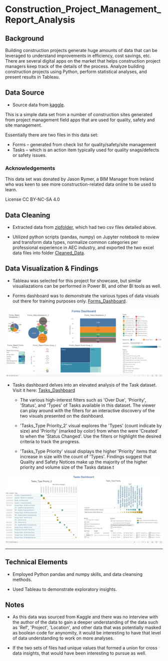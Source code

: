 # Construction_Project_Management_Report_Analysis

## Background 
Building construction projects generate huge amounts of data that can be leveraged to understand improvements in efficiency, cost savings, etc. There are several digital apps on the market that helps construction project managers keep track of the details of the process.  Analyze building construction projects using Python, perform statistical analyses, and present results in Tableau.

## Data Source
* Source data from [kaggle](https://www.kaggle.com/claytonmiller/construction-and-project-management-example-data).

This is a simple data set from a number of construction sites generated from project management field apps that are used for quality, safety and site management.

Essentially there are two files in this data set:
* Forms – generated from check list for quality/safety/site management
* Tasks – which is an action item typically used for quality snags/defects or safety issues.

### Acknowledgements
This data set was donated by Jason Rymer, a BIM Manager from Ireland who was keen to see more construction-related data online to be used to learn.

License CC BY-NC-SA 4.0

## Data Cleaning
* Extracted data from [zipfolder](Raw_Data/archive (1)), which had two csv files detailed above.

* Utilized python scripts (pandas, numpy) on Jupyter notebook to review and transform data types, normalize common categories per professional experience in AEC industry, and exported the two excel data files into folder [Cleaned_Data](Cleaned_Data).

## Data Visualization & Findings
* Tableau was selected for this project for showcase, but similar visualiazations can be performed in Power BI, and other BI tools as well.

* Forms dashboard was to demonstrate the various types of data visuals out there for training purposes only. [Forms_Dashboard](https://public.tableau.com/views/2022-0118Forms_Dashboard/Forms_Dashboard?:language=en-US&:display_count=n&:origin=viz_share_link).


![Forms.png](Readme_Images/Forms.png)


* Tasks dashboard delves into an elevated analysis of the Task dataset. Visit it here: [Tasks_Dashboard](https://public.tableau.com/views/2022-0118Tasks_Dashboard/Tasks_Dashboard?:language=en-US&publish=yes&:display_count=n&:origin=viz_share_link)

    * The various high-interest filters such as 'Over Due', 'Priority', 'Status', and 'Types' of Tasks available in this dataset. The viewer can play around with the filters for an interactive discovery of the two visuals presented on the dashboard.

    * 'Tasks_Type Priority_2' visual explores the 'Types' (count indicate by size) and 'Priority' (marked by color) from when the were 'Created' to when the 'Status Changed'. Use the filters or highlight the desired criteria to track the progress.

    * 'Tasks_Type Priority' visual displays the higher 'Priority' items that increase in size with the count of 'Types'. Findings suggest that Quality and Safety Notices make up the majority of the higher priority and volume size of the Tasks datase.t


![Tasks.png](Readme_Images/Tasks.png)


---

## Technical Elements

* Employed Python pandas and numpy skills, and data cleansing methods.

* Used Tableau to demonstrate exploratory insights.


## Notes

* As this data was sourced from Kaggle and there was no interview with the author of the data to gain a deeper understanding of the data such as 'Ref', 'Project', 'Location', and other data that was potentially masked as boolean code for anynomity, it would be interesting to have that level of data understanding to work on more analyses.

* If the two sets of files had unique values that formed a union for cross data insights, that would have been interesting to pursue as well.